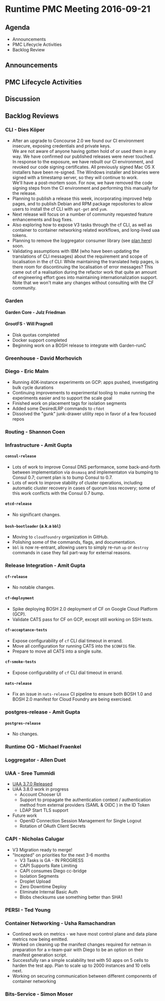 # Runtime PMC Meeting 2016-09-21

## Agenda
* Announcements
* PMC Lifecycle Activities
* Backlog Review

## Announcements


## PMC Lifecycle Activities


## Discussion


## Backlog Reviews

### CLI - Dies Köper
- After an upgrade to Concourse 2.0 we found our CI environment insecure, exposing credentials and private keys.  
  We are not aware of anyone having gotten hold of or used them in any way. We have confirmed our published releases were never touched.  
  In response to the exposure, we have rebuilt our CI environment, and revoked our code signing certificates. All previously signed Mac OS X installers have been re-signed. The Windows installer and binaries were signed with a timestamp server, so they will continue to work.  
  We'll have a post-mortem soon. For now, we have removed the code signing steps from the CI environment and performing this manually for the release.
- Planning to publish a release this week, incorporating improved help pages, and to publish Debian and RPM package repositories to allow users to install the cf CLI with `apt-get` and `yum`.
- Next release will focus on a number of community requested feature enhancements and bug fixes.
- Also exploring how to expose V3 tasks through the cf CLI, as well as container to container networking related workflows, and long-lived uaa tokens.
- Planning to remove the loggregator consumer library (see [plan here](https://lists.cloudfoundry.org/archives/list/cf-dev@lists.cloudfoundry.org/message/JISQUXZVSRQELIFWAJ7GIY2YSUWQLXE7/)) soon.
- Validating assumptions with IBM (who have been updating the translations of CLI messages) about the requirement and scope of localisation in the cf CLI: While maintaining the translated help pages, is there room for discontinuing the localisation of error messages? This came out of a realisation during the refactor work that quite an amount of engineering effort goes into maintaining internationalization support. Note that we won't make any changes without consulting with the CF community.

### Garden

#### Garden Core - Julz Friedman

#### GrootFS - Will Pragnell

- Disk quotas completed
- Docker support completed
- Beginning work on a BOSH release to integrate with Garden-runC

### Greenhouse - David Morhovich

### Diego - Eric Malm

- Running 40K-instance experiments on GCP: apps pushed, investigating bulk cycle durations
- Continuing improvements to experimental tooling to make running the experiments easier and to support the scale goal
- Finished work on placement tags for isolation segments
- Added some DesiredLRP commands to `cfdot`
- Dissolved the "gunk" junk-drawer utility repo in favor of a few focused repos


### Routing - Shannon Coen

### Infrastructure - Amit Gupta

#### `consul-release`
* Lots of work to improve Consul DNS performance, some back-and-forth between implementation via `dnsmasq` and implementaton via bumping to Consul 0.7; current plan is to bump Consul to 0.7.
* Lots of work to improve stability of cluster operations, including automatic cluster recovery in cases of quorum loss recovery; some of this work conflicts with the Consul 0.7 bump.

#### `etcd-release`
* No significant changes.

#### `bosh-bootloader` (a.k.a `bbl`)
* Moving to `cloudfoundry` organization in GitHub.
* Polishing some of the commands, flags, and documentation.
* `bbl` is now re-entrant, allowing users to simply re-run `up` or `destroy` commands in case they fail part-way for external reasons.

### Release Integration - Amit Gupta

####  `cf-release`
* No notable changes.

#### `cf-deployment`
* Spike deploying BOSH 2.0 deployment of CF on Google Cloud Platform (GCP).
* Validate CATS pass for CF on GCP, except still working on SSH tests.

#### `cf-acceptance-tests`
* Expose configurability of `cf` CLI dial timeout in errand.
* Move all configuration for running CATS into the `$CONFIG` file.
* Prepare to move all CATS into a single suite.

#### `cf-smoke-tests`
* Expose configurability of `cf` CLI dial timeout in errand.

#### `nats-release`
* Fix an issue in `nats-release` CI pipeline to ensure both BOSH 1.0 and BOSH 2.0 manifest for Cloud Foundry are being exercised.

### postgres-release - Amit Gupta

#### `postgres-release`
* No changes.

### Runtime OG - Michael Fraenkel

### Loggregator - Allen Duet

### UAA - Sree Tummidi

 - [UAA 3.7.0 Released](https://github.com/cloudfoundry/uaa/releases/tag/3.7.0)
 - UAA 3.8.0 work in progress
   - Account Chooser UI
   - Support to propagate the authentication context / authentication method from external providers (SAML & OIDC ) in the ID Token
   - LDAP Start TLS support
 - Future work
   - OpenID Connection Session Management for Single Logout
   - Rotation of OAuth Client Secrets

### CAPI - Nicholas Calugar
- V3 Migration ready to merge!
- "Incepted" on priorities for the next 3-6 months
  - V3 Tasks is GA - IN PROGRESS
  - CAPI Supports Rate Limiting
  - CAPI consumes Diego cc-bridge
  - Isolation Segments
  - Droplet Upload
  - Zero Downtime Deploy
  - Eliminate Internal Basic Auth
  - Blobs checksums use something better than SHA1

### PERSI - Ted Young

### Container Networking - Usha Ramachandran
- Contined work on metrics - we have most control plane and data plane metrics now being emitted.
- Worked on cleaning up the manifest changes required for netman in preparation for a x-team-pair with Diego to be an option on their manifest generation script.
- Successfully ran a simple scalability test with 50 apps on 5 cells to harden the test app. Plan to scale up to 2000 instances and 10 cells next. 
- Working on securing communication between different components of container networking

### Bits-Service - Simon Moser

